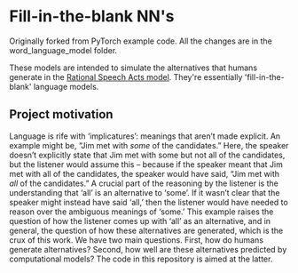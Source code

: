 # Fill-in-the-blank NN's

Originally forked from PyTorch example code. All the changes are in the word_language_model folder.

These models are intended to simulate the alternatives that humans generate in the [Rational Speech Acts model](https://nlp.stanford.edu/pubs/monroe2015learning.pdf). They're essentially 'fill-in-the-blank' language models.

## Project motivation

Language is rife with ‘implicatures’: meanings that aren’t made explicit. An example might be, “Jim met with *some* of the candidates.” Here, the speaker doesn’t explicitly state that Jim met with some but not all of the candidates, but the listener would assume this – because if the speaker meant that Jim met with all of the candidates, the speaker would have said, “Jim met with *all* of the candidates.” A crucial part of the reasoning by the listener is the understanding that ‘all’ is an alternative to ‘some’. If it wasn’t clear that the speaker might instead have said ‘all,’ then the listener would have needed to reason over the ambiguous meanings of ‘some.’ This example raises the question of how the listener comes up with ‘all’ as an alternative, and in general, the question of how these alternatives are generated, which is the crux of this work. We have two main questions. First, how do humans generate alternatives? Second, how well are these alternatives predicted by computational models? The code in this repository is aimed at the latter.
